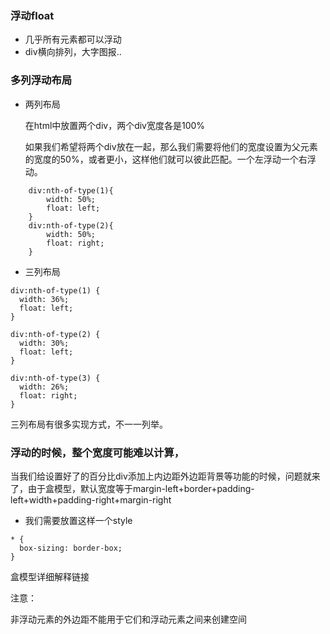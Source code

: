 ### 浮动float

- 几乎所有元素都可以浮动
- div横向排列，大字图报..

### 多列浮动布局

- 两列布局

  在html中放置两个div，两个div宽度各是100%

  如果我们希望将两个div放在一起，那么我们需要将他们的宽度设置为父元素的宽度的50%，或者更小，这样他们就可以彼此匹配。一个左浮动一个右浮动。

```
    div:nth-of-type(1){
        width: 50%;
        float: left;
    }
    div:nth-of-type(2){
        width: 50%;
        float: right;
    }
```

- 三列布局

```
div:nth-of-type(1) {
  width: 36%;
  float: left;
}

div:nth-of-type(2) {
  width: 30%;
  float: left;
}

div:nth-of-type(3) {
  width: 26%;
  float: right;
}
```

三列布局有很多实现方式，不一一列举。



### 浮动的时候，整个宽度可能难以计算，

当我们给设置好了的百分比div添加上内边距外边距背景等功能的时候，问题就来了，由于盒模型，默认宽度等于margin-left+border+padding-left+width+padding-right+margin-right

- 我们需要放置这样一个style

```
* {
  box-sizing: border-box;
}
```

盒模型详细解释链接



注意：

非浮动元素的外边距不能用于它们和浮动元素之间来创建空间